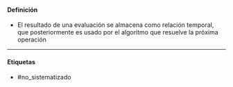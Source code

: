 #### Definición
- El resultado de una evaluación se almacena como relación temporal, que posteriormente es usado por el algoritmo que resuelve la próxima operación
***
#### Etiquetas
- #no_sistematizado 